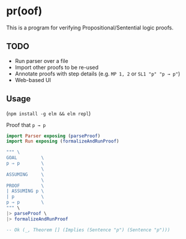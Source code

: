 pr(oof)
=======


This is a program for verifying Propositional/Sentential logic proofs.

TODO
----

* Run parser over a file
* Import other proofs to be re-used
* Annotate proofs with step details (e.g. `MP 1, 2` or `SL1 "p" "p → p"`)
* Web-based UI


Usage
-----

(`npm install -g elm && elm repl`)

Proof that `p → p`

```elm
import Parser exposing (parseProof)
import Run exposing (formalizeAndRunProof)

""" \
GOAL         \
p ⇒ p        \
             \
ASSUMING     \
             \
PROOF        \
| ASSUMING p \
| p          \
p ⇒ p        \
""" \
|> parseProof \
|> formalizeAndRunProof

-- Ok (_, Theorem [] (Implies (Sentence "p") (Sentence "p")))
```
